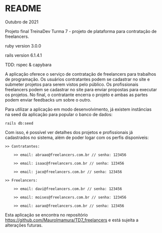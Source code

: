 # README

Outubro de 2021

Projeto final TreinaDev Turma 7 - projeto de plataforma para contratação de freelancers.

ruby version 3.0.0

rails version 6.1.4.1

TDD: rspec & capybara

A aplicação oferece o serviço de contratação de freelancers para trabalhos de programação. Os usuários contratantes podem se cadastrar no site e submeter projetos para serem vistos pelo público. Os profissionais freelancers podem se cadastrar no site para enviar propostas para executar os projetos. No final, o contratante encerra o projeto e ambas as partes podem enviar feedbacks um sobre o outro.

Para utilizar a aplicação em modo desenvolvimento, já existem instâncias na seed da aplicação para popular o banco de dados:

    rails db:seed

Com isso, é possível ver detalhes dos projetos e profissionais já cadastrados no sistema, além de poder logar com os perfis disponíveis:

    >> Contratantes:

        >> email: abraao@freelancers.com.br // senha: 123456

        >> email: isaac@freelancers.com.br // senha: 123456

        >> email: jaco@freelancers.com.br // senha: 123456

    >> Freelancers:

        >> email: davi@freelancers.com.br // senha: 123456

        >> email: moises@freelancers.com.br // senha: 123456
        
        >> email: aarao@freelancers.com.br // senha: 123456

Esta aplicação se encontra no repositório https://github.com/MauroImamura/TD7_freelancers e está sujeita a alterações futuras.